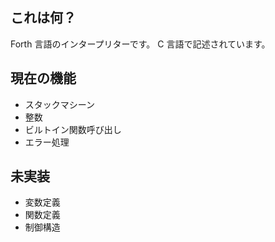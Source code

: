 これは何？
----------

Forth 言語のインタープリターです。
C 言語で記述されています。

現在の機能
----------

- スタックマシーン
- 整数
- ビルトイン関数呼び出し
- エラー処理

未実装
------

- 変数定義
- 関数定義
- 制御構造
